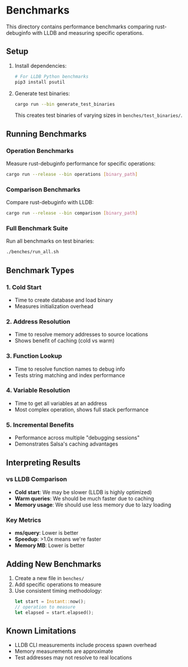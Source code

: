 # Benchmarks

This directory contains performance benchmarks comparing rust-debuginfo with LLDB and measuring specific operations.

## Setup

1. Install dependencies:
   ```bash
   # For LLDB Python benchmarks
   pip3 install psutil
   ```

2. Generate test binaries:
   ```bash
   cargo run --bin generate_test_binaries
   ```
   This creates test binaries of varying sizes in `benches/test_binaries/`.

## Running Benchmarks

### Operation Benchmarks
Measure rust-debuginfo performance for specific operations:
```bash
cargo run --release --bin operations [binary_path]
```

### Comparison Benchmarks
Compare rust-debuginfo with LLDB:
```bash
cargo run --release --bin comparison [binary_path]
```

### Full Benchmark Suite
Run all benchmarks on test binaries:
```bash
./benches/run_all.sh
```

## Benchmark Types

### 1. Cold Start
- Time to create database and load binary
- Measures initialization overhead

### 2. Address Resolution  
- Time to resolve memory addresses to source locations
- Shows benefit of caching (cold vs warm)

### 3. Function Lookup
- Time to resolve function names to debug info
- Tests string matching and index performance

### 4. Variable Resolution
- Time to get all variables at an address
- Most complex operation, shows full stack performance

### 5. Incremental Benefits
- Performance across multiple "debugging sessions"
- Demonstrates Salsa's caching advantages

## Interpreting Results

### vs LLDB Comparison
- **Cold start**: We may be slower (LLDB is highly optimized)
- **Warm queries**: We should be much faster due to caching
- **Memory usage**: We should use less memory due to lazy loading

### Key Metrics
- **ms/query**: Lower is better
- **Speedup**: >1.0x means we're faster
- **Memory MB**: Lower is better

## Adding New Benchmarks

1. Create a new file in `benches/`
2. Add specific operations to measure
3. Use consistent timing methodology:
   ```rust
   let start = Instant::now();
   // operation to measure
   let elapsed = start.elapsed();
   ```

## Known Limitations

- LLDB CLI measurements include process spawn overhead
- Memory measurements are approximate
- Test addresses may not resolve to real locations